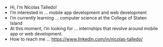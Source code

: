 - Hi, I’m Nicolas Talledo!
- I’m interested in ... mobile app development and web development
- I’m currently learning ... computer science at the College of Staten Island
- At this moment, I’m looking for ... internships that revolve around mobile app or web development.
- How to reach me ... https://www.linkedin.com/in/nicolas-talledo/
